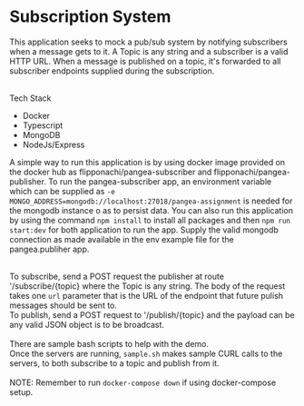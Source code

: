 # Subscription System

This application seeks to mock a pub/sub system by notifying subscribers when a message gets to it.
A Topic is any string and a subscriber is a valid HTTP URL.
When a message is published on a topic, it's  forwarded to all subscriber endpoints supplied during the subscription.<br><br>

Tech Stack
- Docker
- Typescript
- MongoDB
- NodeJs/Express


A simple way to run this application is by using docker image provided on the docker hub as flipponachi/pangea-subscriber and flipponachi/pangea-publisher. To run the pangea-subscriber app, an environment variable which can be supplied as `-e MONGO_ADDRESS=mongodb://localhost:27018/pangea-assignment` is needed for the mongodb instance o as to persist data. You can also run this application by using the command `npm install` to install all packages and then `npm run start:dev` for both application to run the app. Supply the valid mongodb connection as made available in the env example file for the pangea.publiher app.<br><br>

To subscribe, send a POST request the publisher at route '/subscribe/{topic} where the Topic is any string. The body of the request takes one `url` parameter that is the URL of the endpoint that future pulish messages should be sent to.<br>
To publish, send a POST request to '/publish/{topic} and the payload can be any valid JSON object is to be broadcast.
<br><br>
There are sample bash scripts to help with the demo.  <br>
Once the servers are running, `sample.sh` makes sample CURL calls to the servers, to both subscribe to a topic and publish from it. <br><br>
NOTE: Remember to run `docker-compose down` if using docker-compose setup. 
<br><br>
